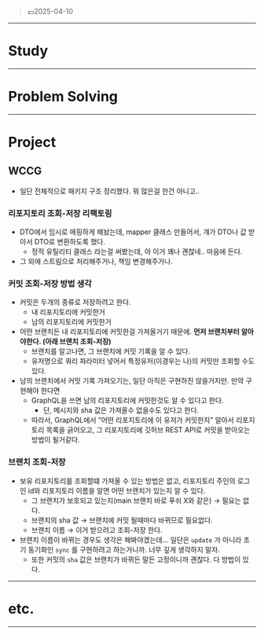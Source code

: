 > 💵2025-04-10
> 

---

# Study

---

# Problem Solving

---

# Project

## WCCG

- 일단 전체적으로 패키지 구조 정리했다. 뭐 많은걸 한건 아니고..

### 리포지토리 조회-저장 리팩토링

- DTO에서 임시로 매핑하게 해놨는데, mapper 클래스 만들어서, 걔가 DTO나 값 받아서 DTO로 변환하도록 했다.
    - 정적 유틸리티 클래스 라는걸 써봤는데, 아 이거 꽤나 괜찮네.. 마음에 든다.
- 그 외에 스트림으로 처리해주거나, 책임 변경해주거나.

### 커밋 조회-저장 방법 생각

- 커밋은 두개의 종류로 저장하려고 한다.
    - 내 리포지토리에 커밋한거
    - 남의 리포지토리에 커밋한거
- 어떤 브랜치든 내 리포지토리에 커밋한걸 가져올거기 때문에. **먼저 브랜치부터 알아야한다. (아래 브랜치 조회-저장)**
    - 브랜치를 알고나면, 그 브랜치에 커밋 기록을 알 수 있다.
    - 유저명으로 쿼리 파라미터 넣어서 특정유저(이경우는 나)의 커밋만 조회할 수도 있다.
- 남의 브랜치에서 커밋 기록 가져오기는, 일단 아직은 구현하진 않을거지만. 만약 구현해야 한다면
    - GraphQL을 쓰면 남의 리포지토리에 커밋한것도 알 수 있다고 한다.
        - 단, 메시지와 sha 값은 가져올수 없을수도 있다고 한다.
    - 따라서, GraphQL에서 “어떤 리포지토리에 이 유저가 커밋한지” 알아서 리포지토리 목록을 긁어오고, 그 리포지토리에 깃허브 REST API로 커밋을 받아오는 방법이 될거같다.

### 브랜치 조회-저장

- 보유 리포지토리를 조회할떄 가져올 수 있는 방법은 없고, 리포지토리 주인의 로그인 id와 리포지토리 이름을 알면 어떤 브랜치가 있는지 알 수 있다.
    - 그 브랜치가 보호되고 있는지(main 브랜치 바로 푸쉬 X와 같은) → 필요는 없다.
    - 브랜치의 sha 값 → 브랜치에 커밋 될때마다 바뀌므로 필요없다.
    - 브랜치 이름 → 이거 받으려고 조회-저장 한다.
- 브랜치 이름이 바뀌는 경우도 생각은 해봐야겠는데… 일단은 `update` 가 아니라 초기 동기화인 `sync` 를 구현하려고 하는거니까. 너무 깊게 생각하지 말자.
    - 또한 커밋의 `sha` 값은 브랜치가 바뀌든 말든 고정이니까 괜찮다. 다 방법이 있다.

---

# etc.

---
